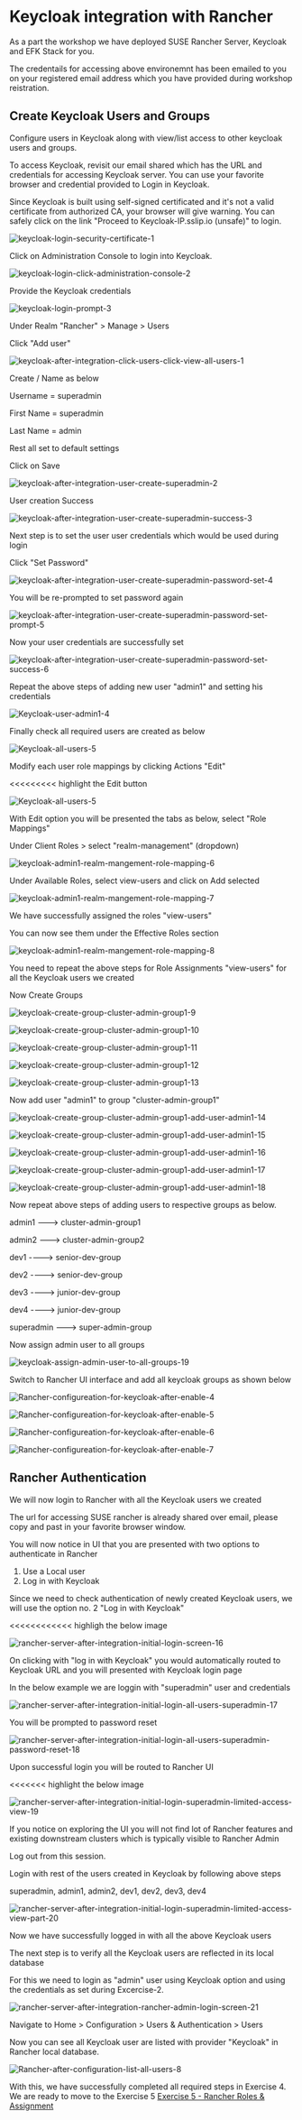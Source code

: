 # Keycloak integration with Rancher



As a part the workshop we have deployed SUSE Rancher Server, Keycloak and EFK Stack for you.

The credentails for accessing above environemnt has been emailed to you on your registered email address which you have provided during workshop reistration.



## Create Keycloak Users and Groups

Configure users in Keycloak along with view/list access to other keycloak users and groups.

To access Keycloak, revisit our email shared which has the URL and credentials for accessing Keycloak server.  You can use your favorite browser and credential provided to Login in Keycloak. 

Since Keycloak is built using self-signed certificated and it's not a valid certificate from authorized CA, your browser will give warning. You can safely click on the link "Proceed to Keycloak-IP.sslip.io (unsafe)" to login.



![keycloak-login-security-certificate-1](../images/keycloak-login-security-certificate-1.jpg)

Click on Administration Console to login into Keycloak.

![keycloak-login-click-administration-console-2](../images/keycloak-login-click-administration-console-2.jpg)



Provide the Keycloak credentials

![keycloak-login-prompt-3](../images/keycloak-login-prompt-3.jpg)



Under Realm "Rancher" > Manage > Users

Click "Add user"

![keycloak-after-integration-click-users-click-view-all-users-1](../images/keycloak-after-integration-click-users-click-view-all-users-1.jpg)



Create / Name as below

Username = superadmin

First Name = superadmin

Last Name = admin

Rest all set to default settings

Click on Save

![keycloak-after-integration-user-create-superadmin-2](../images/keycloak-after-integration-user-create-superadmin-2.jpg)

User creation Success

![keycloak-after-integration-user-create-superadmin-success-3](../images/keycloak-after-integration-user-create-superadmin-success-3.jpg)

Next step is to set the user user credentials which would be used during login 

Click "Set Password"

![keycloak-after-integration-user-create-superadmin-password-set-4](../images/keycloak-after-integration-user-create-superadmin-password-set-4.jpg)

You will be re-prompted to set password again

![keycloak-after-integration-user-create-superadmin-password-set-prompt-5](../images/keycloak-after-integration-user-create-superadmin-password-set-prompt-5.jpg)

Now your user credentials are successfully set

![keycloak-after-integration-user-create-superadmin-password-set-success-6](../images/keycloak-after-integration-user-create-superadmin-password-set-success-6.jpg)

Repeat the above steps of adding new user "admin1" and setting his credentials



![Keycloak-user-admin1-4](../images/Keycloak-user-admin1-4.jpg)





Finally check all required users are created as below



![Keycloak-all-users-5](../images/Keycloak-all-users-5-1646377041936.jpg)

Modify each user role mappings by clicking Actions "Edit"

<<<<<<<<< highlight the Edit button

![Keycloak-all-users-5](../images/Keycloak-all-users-5-1646382569208.jpg)

With Edit option you will be presented the tabs as below, select "Role Mappings"

Under Client Roles > select "realm-management" (dropdown)

![keycloak-admin1-realm-mangement-role-mapping-6](../images/keycloak-admin1-realm-mangement-role-mapping-6.jpg)

Under Available Roles, select view-users and click on Add selected



![keycloak-admin1-realm-mangement-role-mapping-7](../images/keycloak-admin1-realm-mangement-role-mapping-7.jpg)

We have successfully assigned the roles "view-users"

You can now see them under the Effective Roles section



![keycloak-admin1-realm-mangement-role-mapping-8](../images/keycloak-admin1-realm-mangement-role-mapping-8.jpg)



You need to repeat the above steps for Role Assignments  "view-users" for all the Keycloak users we created



Now Create Groups

![keycloak-create-group-cluster-admin-group1-9](../images/keycloak-create-group-cluster-admin-group1-9.jpg)



![keycloak-create-group-cluster-admin-group1-10](../images/keycloak-create-group-cluster-admin-group1-10.jpg)





![keycloak-create-group-cluster-admin-group1-11](../images/keycloak-create-group-cluster-admin-group1-11.jpg)



![keycloak-create-group-cluster-admin-group1-12](../images/keycloak-create-group-cluster-admin-group1-12.jpg)



![keycloak-create-group-cluster-admin-group1-13](../images/keycloak-create-group-cluster-admin-group1-13.jpg)



Now add user "admin1" to group "cluster-admin-group1"

![keycloak-create-group-cluster-admin-group1-add-user-admin1-14](../images/keycloak-create-group-cluster-admin-group1-add-user-admin1-14.jpg)



![keycloak-create-group-cluster-admin-group1-add-user-admin1-15](../images/keycloak-create-group-cluster-admin-group1-add-user-admin1-15.jpg)





![keycloak-create-group-cluster-admin-group1-add-user-admin1-16](../images/keycloak-create-group-cluster-admin-group1-add-user-admin1-16.jpg)



![keycloak-create-group-cluster-admin-group1-add-user-admin1-17](../images/keycloak-create-group-cluster-admin-group1-add-user-admin1-17.jpg)



![keycloak-create-group-cluster-admin-group1-add-user-admin1-18](../images/keycloak-create-group-cluster-admin-group1-add-user-admin1-18.jpg)



Now repeat above steps of adding users to respective groups as below.

admin1 ---> cluster-admin-group1

admin2 ---> cluster-admin-group2

dev1   ----> senior-dev-group

dev2   ----> senior-dev-group

dev3   ----> junior-dev-group

dev4   ----> junior-dev-group

superadmin ---> super-admin-group



Now assign admin user to all groups

![keycloak-assign-admin-user-to-all-groups-19](../images/keycloak-assign-admin-user-to-all-groups-19.jpg)







Switch to Rancher UI interface and add all keycloak groups as shown below

![Rancher-configureation-for-keycloak-after-enable-4](../images/Rancher-configureation-for-keycloak-after-enable-4.jpg)



![Rancher-configureation-for-keycloak-after-enable-5](../images/Rancher-configureation-for-keycloak-after-enable-5.jpg)





![Rancher-configureation-for-keycloak-after-enable-6](../images/Rancher-configureation-for-keycloak-after-enable-6.jpg)





![Rancher-configureation-for-keycloak-after-enable-7](../images/Rancher-configureation-for-keycloak-after-enable-7.jpg)





## Rancher Authentication

We will now login to Rancher with all the Keycloak users we created

The url for accessing SUSE rancher is already shared over email, please copy and past in your favorite browser window.

You will now notice in UI that you are presented with two options to authenticate in Rancher

1.  Use a Local user
2. Log in with Keycloak

Since we need to check authentication of newly created Keycloak users, we will use the option no. 2         "Log in with Keycloak"

<<<<<<<<<<<< highligh the below image

![rancher-server-after-integration-initial-login-screen-16](../images/rancher-server-after-integration-initial-login-screen-16.jpg)



On clicking with "log in with Keycloak" you would automatically routed to Keycloak URL and you will presented with Keycloak login page

In the below example we are loggin with "superadmin" user and credentials 

![rancher-server-after-integration-initial-login-all-users-superadmin-17](../images/rancher-server-after-integration-initial-login-all-users-superadmin-17.jpg)

You will be prompted to password reset

![rancher-server-after-integration-initial-login-all-users-superadmin-password-reset-18](../images/rancher-server-after-integration-initial-login-all-users-superadmin-password-reset-18.jpg)

Upon successful login you will be routed to Rancher UI

<<<<<<< highlight the below image

![rancher-server-after-integration-initial-login-superadmin-limited-access-view-19](../images/rancher-server-after-integration-initial-login-superadmin-limited-access-view-19.jpg)

If you notice on exploring the UI you will not find lot of Rancher features and existing downstream clusters which is typically visible to Rancher Admin

Log out from this session.

Login with rest of the users created in Keycloak by following above steps

superadmin, admin1, admin2, dev1, dev2, dev3, dev4

![rancher-server-after-integration-initial-login-superadmin-limited-access-view-part-20](../images/rancher-server-after-integration-initial-login-superadmin-limited-access-view-part-20.jpg)



Now we have successfully logged in with all the above Keycloak users

The next step is to verify all the Keycloak users are reflected in its local database

For this we need to login as "admin" user using Keycloak option and using the credentials as set during Excercise-2.



![rancher-server-after-integration-rancher-admin-login-screen-21](../images/rancher-server-after-integration-rancher-admin-login-screen-21.jpg)



Navigate to Home > Configuration > Users & Authentication > Users

Now you can see all Keycloak user are listed with provider "Keycloak" in Rancher local database.



![Rancher-after-configuration-list-all-users-8](../images/Rancher-after-configuration-list-all-users-8.jpg)



With this, we have successfully completed all required steps in Exercise 4. We are ready to move to the Exercise 5 [Exercise 5 - Rancher Roles & Assignment](./Exercise-5-Rancher-Role-Assignment-and-RBAC.md)




